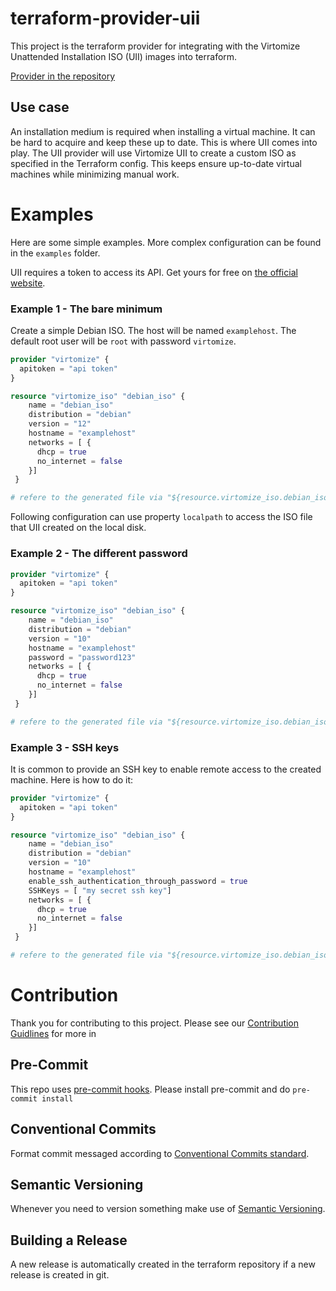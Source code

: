# terraform-provider-uii
This project is the terraform provider for integrating with the Virtomize Unattended Installation ISO (UII) images into terraform.

[Provider in the repository](https://registry.terraform.io/providers/Virtomize/uii/latest)

## Use case
An installation medium is required when installing a virtual machine. 
It can be hard to acquire and keep these up to date. 
This is where UII comes into play.
The UII provider will use Virtomize UII to create a custom ISO as specified in the Terraform config.
This keeps ensure up-to-date virtual machines while minimizing manual work.

# Examples

Here are some simple examples. 
More complex configuration can be found in the `examples` folder.

UII requires a token to access its API. Get yours for free on [the official website](https://uii.virtomize.com/).


### Example 1 - The bare minimum
 
Create a simple Debian ISO. The host will be named `examplehost`. 
The default root user will be `root` with password `virtomize`.  

``` terraform
provider "virtomize" {
  apitoken = "api token"  
}

resource "virtomize_iso" "debian_iso" {
    name = "debian_iso"
    distribution = "debian"
    version = "12"
    hostname = "examplehost"
    networks = [ {
      dhcp = true
      no_internet = false
    }]
 }

# refere to the generated file via "${resource.virtomize_iso.debian_iso.localpath}"
```

Following configuration can use property `localpath` to access the ISO file that UII created on the local disk. 

### Example 2 - The different password

``` terraform
provider "virtomize" {
  apitoken = "api token"  
}

resource "virtomize_iso" "debian_iso" {
    name = "debian_iso"
    distribution = "debian"
    version = "10"
    hostname = "examplehost"
    password = "password123"    
    networks = [ {
      dhcp = true
      no_internet = false
    }]
 }

# refere to the generated file via "${resource.virtomize_iso.debian_iso.localpath}"
```

### Example 3 - SSH keys

It is common to provide an SSH key to enable remote access to the created machine. 
Here is how to do it:

``` terraform
provider "virtomize" {
  apitoken = "api token"  
}

resource "virtomize_iso" "debian_iso" {
    name = "debian_iso"
    distribution = "debian"
    version = "10"
    hostname = "examplehost"
    enable_ssh_authentication_through_password = true
    SSHKeys = [ "my secret ssh key"]
    networks = [ {
      dhcp = true
      no_internet = false
    }]
 }

# refere to the generated file via "${resource.virtomize_iso.debian_iso.localpath}"
```

# Contribution

Thank you for contributing to this project.
Please see our [Contribution Guidlines](https://github.com/virtomize/terraform-provider-uii/blob/master/CONTRIBUTING.md) for more in

## Pre-Commit

This repo uses [pre-commit hooks](https://pre-commit.com/). Please install pre-commit and do `pre-commit install`

## Conventional Commits

Format commit messaged according to [Conventional Commits standard](https://www.conventionalcommits.org/en/v1.0.0/).

## Semantic Versioning

Whenever you need to version something make use of [Semantic Versioning](https://semver.org).

## Building a Release

A new release is automatically created in the terraform repository if a new release is created in git.

